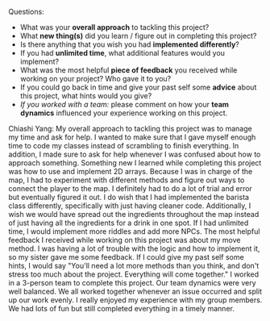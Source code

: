 Questions:
 - What was your **overall approach** to tackling this project?
 - What **new thing(s)** did you learn / figure out in completing this project?
 - Is there anything that you wish you had **implemented differently**?
 - If you had **unlimited time**, what additional features would you implement?
 - What was the most helpful **piece of feedback** you received while working on your project? Who gave it to you?
 - If you could go back in time and give your past self some **advice** about this project, what hints would you give?
 - _If you worked with a team:_ please comment on how your **team dynamics** influenced your experience working on this project.


 Chiashi Yang: 
 My overall approach to tackling this project was to manage my time and ask for help. I wanted to make sure that I gave myself enough time to code my classes instead of scrambling to finish everything. In addition, I made sure to ask for help whenever I was confused about how to approach something. Something new I learned while completing this project was how to use and implement 2D arrays. Because I was in charge of the map, I had to experiment with different methods and figure out ways to connect the player to the map. I definitely had to do a lot of trial and error but eventually figured it out. I do wish that I had implemented the barista class differently, specifically with just having cleaner code. Additionally, I wish we would have spread out the ingredients throughout the map instead of just having all the ingredients for a drink in one spot. If I had unlimited time, I would implement more riddles and add more NPCs. The most helpful feedback I received while working on this project was about my move method. I was having a lot of trouble with the logic and how to implement it, so my sister gave me some feedback. If I could give my past self some hints, I would say "You'll need a lot more methods than you think, and don't stress too much about the project. Everything will come together." I worked in a 3-person team to complete this project. Our team dynamics were very well balanced. We all worked together whenever an issue occurred and split up our work evenly. I really enjoyed my experience with my group members. We had lots of fun but still completed everything in a timely manner. 
 